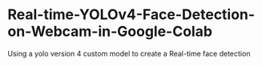 # Real-time-YOLOv4-Face-Detection-on-Webcam-in-Google-Colab
Using a yolo version 4 custom model to create a Real-time face detection
